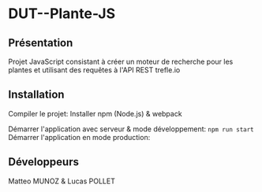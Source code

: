 # DUT--Plante-JS

## Présentation
Projet JavaScript consistant à créer un moteur de recherche pour les plantes et utilisant des requêtes à l'API REST trefle.io

## Installation
Compiler le projet: 
Installer npm (Node.js) & webpack

Démarrer l'application avec serveur & mode développement: `npm run start`
Démarrer l'application en mode production: 

## Développeurs

Matteo MUNOZ & Lucas POLLET